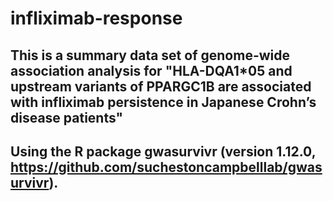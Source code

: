 # infliximab-response

## This is a summary data set of genome-wide association analysis for "HLA-DQA1*05 and upstream variants of PPARGC1B are associated with infliximab persistence in Japanese Crohn’s disease patients"

## Using the R package gwasurvivr (version 1.12.0, https://github.com/suchestoncampbelllab/gwasurvivr).
